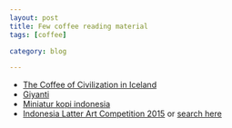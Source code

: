 ```yaml
---
layout: post
title: Few coffee reading material
tags: [coffee]

category: blog

---
```


- [The Coffee of Civilization in Iceland](http://www.newyorker.com/news/daily-comment/the-coffee-of-civilization-in-iceland)
- [Giyanti](http://indohoy.com/giyanti-coffee-roastery-one-best-coffee-jakarta/)
- [Miniatur kopi indonesia](http://www.minumkopi.com/kedai/12/08/2013/miniatur-kopi-indonesia/)
- [Indonesia Latter Art Competition 2015](https://twitter.com/jchendra/status/589420121229230080) or [search here](https://twitter.com/hashtag/ILAC2015?src=hash)
